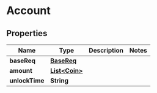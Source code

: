 
# Account

## Properties
Name | Type | Description | Notes
------------ | ------------- | ------------- | -------------
**baseReq** | [**BaseReq**](BaseReq.md) |  | 
**amount** | [**List&lt;Coin&gt;**](Coin.md) |  | 
**unlockTime** | **String** |  | 



